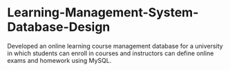 # Learning-Management-System-Database-Design
 Developed an online learning course management database for a university in which students can enroll in courses and instructors can define online exams and homework using MySQL.
